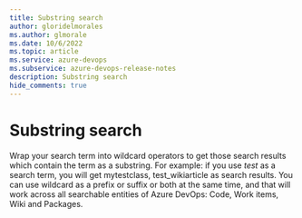 ```yaml
---
title: Substring search
author: gloridelmorales
ms.author: glmorale
ms.date: 10/6/2022
ms.topic: article
ms.service: azure-devops
ms.subservice: azure-devops-release-notes
description: Substring search
hide_comments: true
---
```

# Substring search

Wrap your search term into wildcard operators to get those search results which contain the term as a substring. For example: if you use *test* as a search term, you will get mytestclass, test_wikiarticle as search results. You can use wildcard as a prefix or suffix or both at the same time, and that will work across all searchable entities of Azure DevOps: Code, Work items, Wiki and Packages.